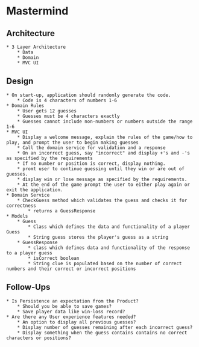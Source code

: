 # Mastermind

## Architecture

    * 3 Layer Architecture
        * Data
        * Domain
        * MVC UI

## Design

    * On start-up, application should randomly generate the code.
        * Code is 4 characters of numbers 1-6
    * Domain Rules
        * User gets 12 guesses
        * Guesses must be 4 characters exactly
        * Guesses cannot include non-numbers or numbers outside the range 1-6
    * MVC UI
        * Display a welcome message, explain the rules of the game/how to play, and prompt the user to begin making guesses
        * Call the domain service for validation and a response
        * On an incorrect guess, say "incorrect" and display +'s and -'s as specified by the requirements
        * If no number or position is correct, display nothing.
        * promt user to continue guessing until they win or are out of guesses.
        * display win or lose message as specified by the requirements.
        * At the end of the game prompt the user to either play again or exit the application.
    * Domain Service
        * CheckGuess method which validates the guess and checks it for correctness
            * returns a GuessResponse
    * Models
        * Guess
            * Class which defines the data and functionality of a player Guess
            * String guess stores the player's guess as a string
        * GuessResponse
            * class which defines data and functionality of the response to a player guess
            * isCorrect boolean
            * String clue is populated based on the number of correct numbers and their correct or incorrect positions

## Follow-Ups

    * Is Persistence an expectation from the Product?
        * Should you be able to save games?
        * Save player data like win-loss record?
    * Are there any User experience features needed?
        * An option to display all previous guesses?
        * Display number of guesses remaining after each incorrect guess?
        * Display something when the guess contains contains no correct characters or positions?